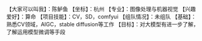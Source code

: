 【大家可以叫我】：陈鲈鱼
【坐标】：杭州
【专业】：图像处理与机器视觉
【兴趣爱好】：算命
【项目技能】：CV，SD，comfyui
【组队情况】：未组队
【基础】：熟悉CV领域，AIGC，stable diffusion等工作
【目标】：对大模型有进一步了解，了解运用模型微调等手段
